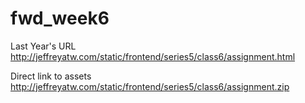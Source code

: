 # fwd_week6

Last Year's URL
http://jeffreyatw.com/static/frontend/series5/class6/assignment.html

Direct link to assets
http://jeffreyatw.com/static/frontend/series5/class6/assignment.zip


